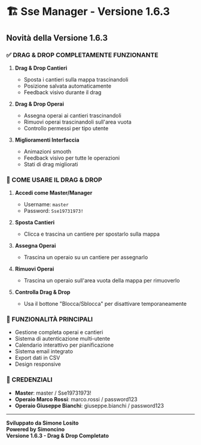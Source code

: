 # 🏗️ Sse Manager - Versione 1.6.3

## Novità della Versione 1.6.3

### ✅ DRAG & DROP COMPLETAMENTE FUNZIONANTE

1. **Drag & Drop Cantieri**
   - Sposta i cantieri sulla mappa trascinandoli
   - Posizione salvata automaticamente
   - Feedback visivo durante il drag

2. **Drag & Drop Operai**
   - Assegna operai ai cantieri trascinandoli
   - Rimuovi operai trascinandoli sull'area vuota
   - Controllo permessi per tipo utente

3. **Miglioramenti Interfaccia**
   - Animazioni smooth
   - Feedback visivo per tutte le operazioni
   - Stati di drag migliorati

### 🎯 COME USARE IL DRAG & DROP

1. **Accedi come Master/Manager**
   - Username: `master`
   - Password: `Sse19731973!`

2. **Sposta Cantieri**
   - Clicca e trascina un cantiere per spostarlo sulla mappa

3. **Assegna Operai**
   - Trascina un operaio su un cantiere per assegnarlo

4. **Rimuovi Operai**
   - Trascina un operaio sull'area vuota della mappa per rimuoverlo

5. **Controlla Drag & Drop**
   - Usa il bottone "Blocca/Sblocca" per disattivare temporaneamente

### 🔧 FUNZIONALITÀ PRINCIPALI

- Gestione completa operai e cantieri
- Sistema di autenticazione multi-utente
- Calendario interattivo per pianificazione
- Sistema email integrato
- Export dati in CSV
- Design responsive

### 👥 CREDENZIALI

- **Master**: master / Sse19731973!
- **Operaio Marco Rossi**: marco.rossi / password123
- **Operaio Giuseppe Bianchi**: giuseppe.bianchi / password123

---

**Sviluppato da Simone Losito**  
**Powered by Simoncino**  
**Versione 1.6.3 - Drag & Drop Completato**